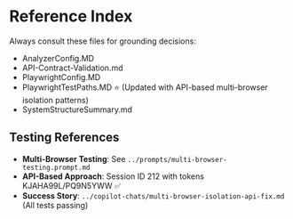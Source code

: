 # Reference Index

Always consult these files for grounding decisions:

- AnalyzerConfig.MD
- API-Contract-Validation.md
- PlaywrightConfig.MD
- PlaywrightTestPaths.MD ⭐ (Updated with API-based multi-browser isolation patterns)
- SystemStructureSummary.md

## Testing References

- **Multi-Browser Testing**: See `../prompts/multi-browser-testing.prompt.md`
- **API-Based Approach**: Session ID 212 with tokens KJAHA99L/PQ9N5YWW ✅
- **Success Story**: `../copilot-chats/multi-browser-isolation-api-fix.md` (All tests passing)
